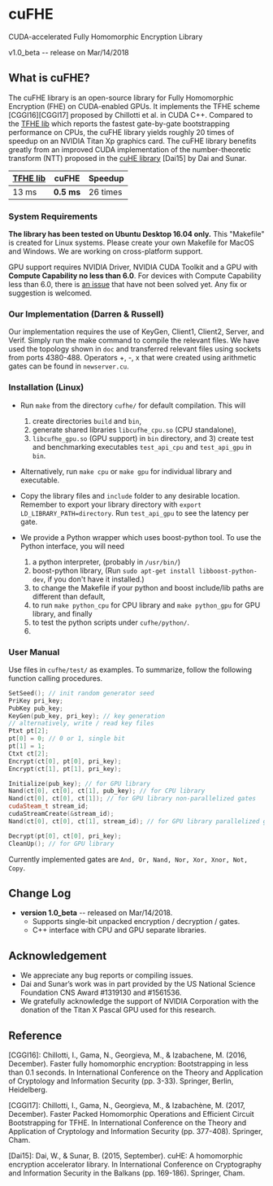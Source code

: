 # cuFHE
CUDA-accelerated Fully Homomorphic Encryption Library

v1.0_beta -- release on Mar/14/2018

## What is cuFHE?
The cuFHE library is an open-source library for Fully Homomorphic Encryption (FHE) on CUDA-enabled GPUs. It implements the TFHE scheme [CGGI16][CGGI17] proposed by Chillotti et al. in CUDA C++. Compared to the [TFHE lib](https://github.com/tfhe/tfhe) which reports the fastest gate-by-gate bootstrapping performance on CPUs, the cuFHE library yields roughly 20 times of speedup on an NVIDIA Titan Xp graphics card. The cuFHE library benefits greatly from an improved CUDA implementation of the number-theoretic transform (NTT) proposed in the [cuHE library](https://github.com/vernamlab/cuHE) [Dai15] by Dai and Sunar.

| [TFHE lib](https://github.com/tfhe/tfhe) | cuFHE | Speedup |
|---|---|---|
| 13 ms | **0.5 ms** | 26 times |

### System Requirements
**The library has been tested on Ubuntu Desktop 16.04 only.**
This "Makefile" is created for Linux systems. Please create your own Makefile for MacOS and Windows. We are working on cross-platform support.

GPU support requires NVIDIA Driver, NVIDIA CUDA Toolkit and a GPU with **Compute Capability no less than 6.0**.
For devices with Compute Capability less than 6.0, there is [an issue](https://github.com/vernamlab/cuFHE/issues/2) that have not been solved yet. Any fix or suggestion is welcomed.


### Our Implementation (Darren & Russell)
Our implementation requires the use of KeyGen, Client1, Client2, Server, and Verif. Simply run the make command to compile the relevant files. We have used the topology shown in `doc` and transferred relevant files using sockets from ports 4380-488. Operators +, -, x that were created using arithmetic gates can be found in `newserver.cu`.

### Installation (Linux)
- Run `make` from the directory `cufhe/` for default compilation. This will
  1. create directories `build` and `bin`,
  2. generate shared libraries `libcufhe_cpu.so` (CPU standalone),
  3. `libcufhe_gpu.so` (GPU support) in `bin` directory, and 3) create test and benchmarking executables `test_api_cpu` and `test_api_gpu` in `bin`.

- Alternatively, run `make cpu` or `make gpu` for individual library and executable.
- Copy the library files and `include` folder to any desirable location. Remember to export your library directory with `export LD_LIBRARY_PATH=directory`. Run `test_api_gpu` to see the latency per gate.
- We provide a Python wrapper which uses boost-python tool. To use the Python interface, you will need
  1. a python interpreter, (probably in `/usr/bin/`)
  2. boost-python library, (Run `sudo apt-get install libboost-python-dev`, if you don't have it installed.)
  3. to change the Makefile if your python and boost include/lib paths are different than default,
  4. to run `make python_cpu` for CPU library and `make python_gpu` for GPU library, and finally
  5. to test the python scripts under `cufhe/python/`.
  6.

### User Manual
Use files in `cufhe/test/` as examples. To summarize, follow the following function calling procedures.
```c++
SetSeed(); // init random generator seed
PriKey pri_key;
PubKey pub_key;
KeyGen(pub_key, pri_key); // key generation
// alternatively, write / read key files
Ptxt pt[2];
pt[0] = 0; // 0 or 1, single bit
pt[1] = 1;
Ctxt ct[2];
Encrypt(ct[0], pt[0], pri_key);
Encrypt(ct[1], pt[1], pri_key);

Initialize(pub_key); // for GPU library
Nand(ct[0], ct[0], ct[1], pub_key); // for CPU library
Nand(ct[0], ct[0], ct[1]); // for GPU library non-parallelized gates
cudaSteam_t stream_id;
cudaStreamCreate(&stream_id);
Nand(ct[0], ct[0], ct[1], stream_id); // for GPU library parallelized gates

Decrypt(pt[0], ct[0], pri_key);
CleanUp(); // for GPU library
```

Currently implemented gates are `And, Or, Nand, Nor, Xor, Xnor, Not, Copy`.

## Change Log
- **version 1.0_beta** -- released on Mar/14/2018.
  - Supports single-bit unpacked encryption / decryption / gates.
  - C++ interface with CPU and GPU separate libraries.

## Acknowledgement
- We appreciate any bug reports or compiling issues.
- Dai and Sunar’s work was in part provided by the US National Science Foundation CNS Award #1319130 and #1561536.
- We gratefully acknowledge the support of NVIDIA Corporation with the donation of the Titan X Pascal GPU used for this research.

## Reference
[CGGI16]: Chillotti, I., Gama, N., Georgieva, M., & Izabachene, M. (2016, December). Faster fully homomorphic encryption: Bootstrapping in less than 0.1 seconds. In International Conference on the Theory and Application of Cryptology and Information Security (pp. 3-33). Springer, Berlin, Heidelberg.

[CGGI17]: Chillotti, I., Gama, N., Georgieva, M., & Izabachène, M. (2017, December). Faster Packed Homomorphic Operations and Efficient Circuit Bootstrapping for TFHE. In International Conference on the Theory and Application of Cryptology and Information Security (pp. 377-408). Springer, Cham.

[Dai15]: Dai, W., & Sunar, B. (2015, September). cuHE: A homomorphic encryption accelerator library. In International Conference on Cryptography and Information Security in the Balkans (pp. 169-186). Springer, Cham.
